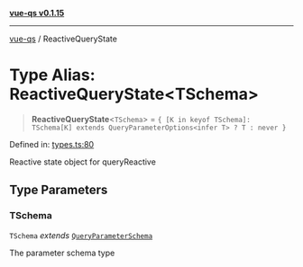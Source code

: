 [**vue-qs v0.1.15**](../README.md)

***

[vue-qs](../README.md) / ReactiveQueryState

# Type Alias: ReactiveQueryState\<TSchema\>

> **ReactiveQueryState**\<`TSchema`\> = `{ [K in keyof TSchema]: TSchema[K] extends QueryParameterOptions<infer T> ? T : never }`

Defined in: [types.ts:80](https://github.com/iamsomraj/vue-qs/blob/479c0d0dd04c282413431d3d2112e6dc9639b922/src/types.ts#L80)

Reactive state object for queryReactive

## Type Parameters

### TSchema

`TSchema` *extends* [`QueryParameterSchema`](QueryParameterSchema.md)

The parameter schema type
